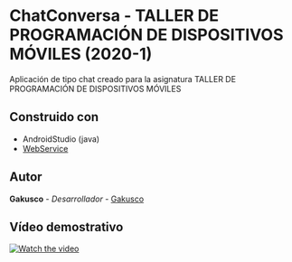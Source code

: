 # ChatConversa - TALLER DE PROGRAMACIÓN DE DISPOSITIVOS MÓVILES (2020-1)
Aplicación de tipo chat creado para la asignatura TALLER DE PROGRAMACIÓN DE DISPOSITIVOS MÓVILES

## Construido con
- AndroidStudio (java)
- [WebService](http://chat-conversa.unnamed-chile.com/)

## Autor
**Gakusco** - *Desarrollador* - [Gakusco](https://github.com/Gakusco) 

## Vídeo demostrativo

[![Watch the video](http://img.youtube.com/vi/i4HG9yOKrsc/hqdefault.jpg)](https://youtu.be/i4HG9yOKrsc)
